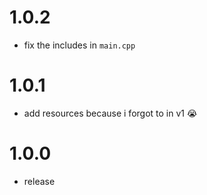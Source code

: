 # 1.0.2
- fix the includes in `main.cpp`

# 1.0.1
- add resources because i forgot to in v1 :sob:

# 1.0.0
- release

